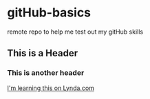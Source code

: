 # gitHub-basics
remote repo to help me test out my gitHub skills
## This is a Header
### This is another header
[I'm learning this on Lynda.com](http://www.lynda.com)
